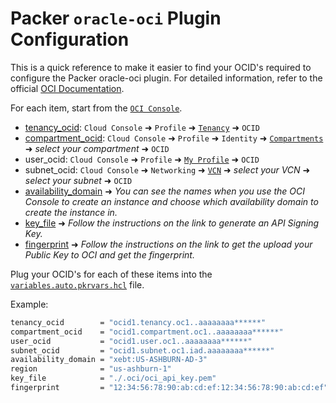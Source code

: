 # Packer `oracle-oci` Plugin Configuration

This is a quick reference to make it easier to find your OCID's required to configure the Packer oracle-oci plugin. For detailed information, refer to the official [OCI Documentation](https://docs.oracle.com/en-us/iaas/Content/API/SDKDocs/terraformproviderconfiguration.htm).

For each item, start from the [`OCI Console`](https://cloud.oracle.com).

- [tenancy_ocid](https://docs.oracle.com/en-us/iaas/Content/GSG/Tasks/contactingsupport_topic-Finding_Your_Tenancy_OCID_Oracle_Cloud_Identifier.htm): `Cloud Console` ➜ `Profile` ➜ [`Tenancy`](https://cloud.oracle.com/tenancy) ➜ `OCID`
- [compartment_ocid](https://docs.oracle.com/en-us/iaas/Content/GSG/Tasks/contactingsupport_topic-Finding_the_OCID_of_a_Compartment.htm): `Cloud Console` ➜ `Profile` ➜ `Identity` ➜ [`Compartments`](https://cloud.oracle.com/identity/compartments) ➜ *select your compartment* ➜ `OCID`
- user_ocid: `Cloud Console` ➜ `Profile` ➜ [`My Profile`](https://cloud.oracle.com/identity/domains/my-profile) ➜ `OCID`
- subnet_ocid: `Cloud Console` ➜ `Networking` ➜ [`VCN`](https://cloud.oracle.com/networking/vcns) ➜ *select your VCN* ➜ *select your subnet* ➜ `OCID`
- [availability_domain](https://docs.oracle.com/en-us/iaas/Content/General/Concepts/regions.htm#ad-names) ➜ *You can see the names when you use the OCI Console to create an instance and choose which availability domain to create the instance in.*
- [key_file](https://docs.oracle.com/en-us/iaas/Content/API/Concepts/apisigningkey.htm#two) ➜ *Follow the instructions on the link to generate an API Signing Key.*
- [fingerprint](https://docs.oracle.com/en-us/iaas/Content/API/Concepts/apisigningkey.htm#three) ➜ *Follow the instructions on the link to get the upload your Public Key to OCI and get the fingerprint.*

Plug your OCID's for each of these items into the [`variables.auto.pkrvars.hcl`](./variables.auto.pkrvars.hcl.sample) file.

Example:

```bash
tenancy_ocid        = "ocid1.tenancy.oc1..aaaaaaaa******"
compartment_ocid    = "ocid1.compartment.oc1..aaaaaaaa******"
user_ocid           = "ocid1.user.oc1..aaaaaaaa******"
subnet_ocid         = "ocid1.subnet.oc1.iad.aaaaaaaa******"
availability_domain = "xebt:US-ASHBURN-AD-3"
region              = "us-ashburn-1"
key_file            = "./.oci/oci_api_key.pem"
fingerprint         = "12:34:56:78:90:ab:cd:ef:12:34:56:78:90:ab:cd:ef"
```
